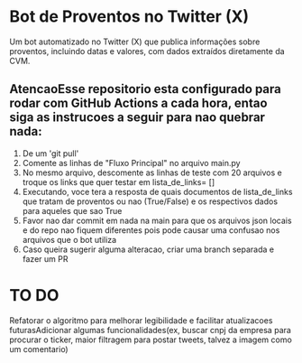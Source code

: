 # Bot de Proventos no Twitter (X)

Um bot automatizado no Twitter (X) que publica informações sobre proventos, incluindo datas e valores, com dados extraídos diretamente da CVM.

## AtencaoEsse repositorio esta configurado para rodar com GitHub Actions a cada hora, entao siga as instrucoes a seguir para nao quebrar nada:

1. De um 'git pull'
2. Comente as linhas de "Fluxo Principal" no arquivo main.py
3. No mesmo arquivo, descomente as linhas de teste com 20 arquivos e troque os links que quer testar em lista_de_links= []
4. Executando, voce tera a resposta de quais documentos de lista_de_links que tratam de proventos ou nao (True/False) e os respectivos dados para aqueles que sao True
5. Favor nao dar commit em nada na main para que os arquivos json locais e do repo nao fiquem diferentes pois pode causar uma confusao nos arquivos que o bot utiliza
6. Caso queira sugerir alguma alteracao, criar uma branch separada e fazer um PR

# TO DO

Refatorar o algoritmo para melhorar legibilidade e facilitar atualizacoes futurasAdicionar algumas funcionalidades(ex, buscar cnpj da empresa para procurar o ticker, maior filtragem para postar tweets, talvez a imagem como um comentario)